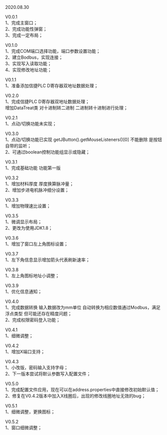 2020.08.30

V0.0.1  
1、完成主窗口；  
2、完成功能性弹窗；  
3、完成一定布局；

V0.1.0  
1、完成COM端口选择功能，端口参数设置功能；  
2、建立Bodbus，实现连接；  
3、实现写入读取功能；  
4、实现修改地址功能；  

V0.1.1  
1、准备添加信捷PLC D寄存器双地址数据处理；  

V0.2.0  
1、完成信捷PLC D寄存器双地址数据处理；  
增加DataTreat类 对十进制转二进制 二进制转十进制进行处理；  

V0.2.1  
1、点动/切换功能未实现；  

V0.3.0  
1、点动/切换功能已实现 getJButton().getMouseListeners()[0] 不能删除 是按钮自带的监听；  
2、可通过boolean控制功能组显示或隐藏；

V0.3.1  
1、完成基础功能  功能第一版

V0.3.2  
1、增加材料厚度  厚度换算脉冲量；  
2、增加步进电机脉冲细分设置；

V0.3.3  
1、增加物理速比设置；

V0.3.5  
1、微调显示布局；  
2、更改为使用JDK1.8；

V0.3.6  
1、增加了窗口左上角图标设置；

V0.3.7  
1、左下角信息显示增加箭头代表刷新速率；

V0.3.8  
1、左上角图标地址小调整；

V0.3.9  
1、优化信息通知；

V0.4.0  
1、完成数据转换 输入数据改为mm单位  自动转换为相应数值通过Modbus，满足浮点类型 但可能还存在精度问题；  
2、完成权限密码登入功能；

V0.4.1  
1、细微调整；

V0.4.2  
1、增加X端口支持；

V0.4.3  
1、小改版，密码输入支持字母；  
2、下一版本尝试将默认参数写入配置文件；

V0.5.0  
1、完成配置文件应用，现在可以在address.properties中直接修改初始默认值；  
2、修复在V0.4.2版本中加入X线圈后，出现的修改线圈地址无效的bug；

V0.5.1  
1、细微调整，更换图标；

V0.5.2  
1、窗口细微调整；